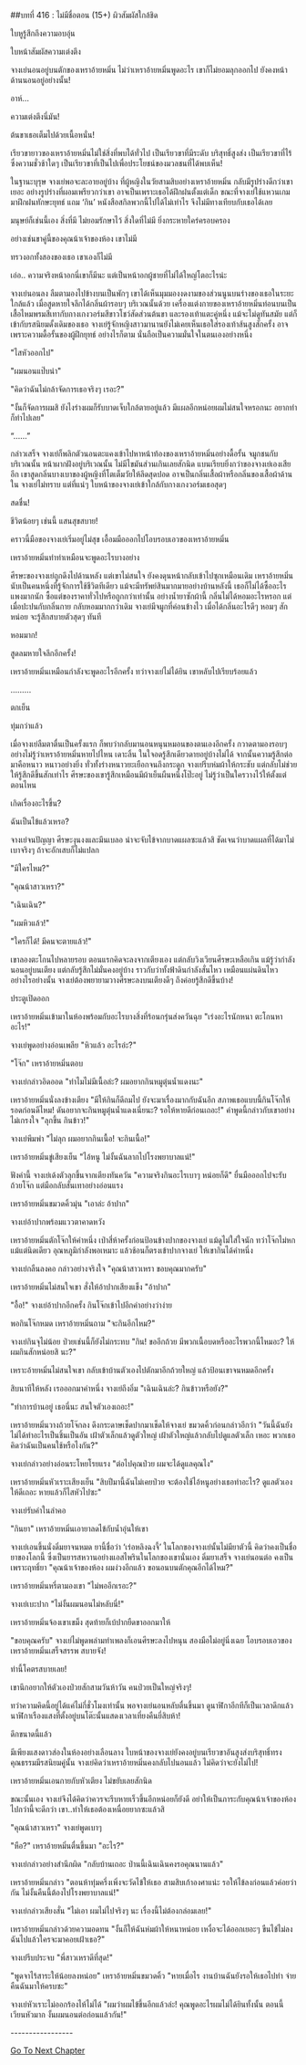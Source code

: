 ##บทที่ 416 : ไม่มีชื่อตอน (15+)
ผิวสัมผัสใกล้ชิด

ใบหูรู้สึกถึงความอบอุ่น

ใบหน้าสัมผัสความเต่งตึง

จางเย่นอนอยู่บนตักของเหราอ้ายหมิ่น ไม่ว่าเหราอ้ายหมิ่นพูดอะไร เขาก็ไม่ยอมลุกออกไป ยังคงหน้าด้านนอนอยู่อย่างนั้น!

อาห์…

ความเต่งตึงนี่มัน!

ต้นขาเธอเต็มไปด้วยเนื้อหนั่น!

เรียวขายาวของเหราอ้ายหมิ่นไม่ใช่สิ่งที่พบได้ทั่วไป เป็นเรียวขาที่มีระดับ บริสุทธิ์สูงส่ง เป็นเรียวขาที่ไร้ซึ่งความชั่วช้าใดๆ เป็นเรียวขาที่เป็นไปเพื่อประโยชน์ของมวลชนที่ได้พบเห็น!

ในฐานะบุรุษ จางเย่พอจะละอายอยู่บ้าง ที่ผู้หญิงในวัยสามสิบอย่างเหราอ้ายหมิ่น กลับมีรูปร่างดีกว่าเขาเยอะ อย่างรูปร่างที่ผอมเพรียวกว่าเขา อาจเป็นเพราะเธอได้ฝึกฝนตั้งแต่เด็ก ขณะที่จางเย่ใช้แหวนเกมมาฝึกฝนทักษะยุทธ์ แถม ‘กิน’ หนังสือสกิลพวกนี้ไปได้ไม่เท่าไร จึงไม่มีทางเทียบกับเธอได้เลย

มนุษย์ก็เช่นนี้เอง สิ่งที่มี ไม่ยอมรักษาไว้ สิ่งใดที่ไม่มี ยิ่งกระหายใคร่ครอบครอง

อย่างเช่นขาคู่นี้ของคุณน้าเจ้าของห้อง เขาไม่มี

ทรวงอกทั้งสองของเธอ เขาเองก็ไม่มี

เอ่อ.. ความจริงหน้าอกนี่เขาก็มีนะ แต่เป็นหน้าอกผู้ชายที่ไม่ได้ใหญ่โตอะไรน่ะ

จางเย่นอนลง ลืมตามองไปข้างบนเป็นพักๆ เขาได้เห็นมุมมองงดงามของส่วนนูนบนร่างของเธอในระยะใกล้แล้ว เมื่อสูดหายใจลึกได้กลิ่นผ้ารอบๆ บริเวณนั้นด้วย เครื่องแต่งกายของเหราอ้ายหมิ่นท่อนบนเป็นเสื้อไหมพรมสีเทากับกางเกงวอร์มสีขาวโชว์สัดส่วนต้นขา และรองเท้าแตะคู่หนึ่ง แม้จะไม่ดูทันสมัย แต่ก็เข้ากับรสนิยมดั้งเดิมของเธอ จางเย่รู้จักหญิงสาวมานานยังไม่เคยเห็นเธอใส่รองเท้าส้นสูงสักครั้ง อาจเพราะความดื้อรั้นของผู้ฝึกยุทธ์ อย่างไรก็ตาม นั่นถือเป็นความมั่นใจในตนเองอย่างหนึ่ง

"ไสหัวออกไป"

"ผมนอนแป๊บน่า"

"คิดว่าฉันไม่กล้าจัดการเธอจริงๆ เรอะ?"

"งั้นก็จัดการผมสิ ยังไงร่างผมก็รับบาดเจ็บใกล้ตายอยู่แล้ว มีแผลอีกหน่อยผมไม่สนใจหรอกนะ อยากทำก็ทำไปเลย"

“……”

กล่าวเสร็จ จางเย่ก็พลิกตัวนอนตะแคงเข้าไปหาหน้าท้องของเหราอ้ายหมิ่นอย่างดื้อรั้น จมูกชนกับบริเวณนั้น หน้าผากฝังอยู่บริเวณนั้น ไม่มีไขมันส่วนเกินเลยสักนิด แบนเรียบยิ่งกว่าของจางเย่เองเสียอีก เขาสูดกลิ่นบางเบาของผู้หญิงที่โตเต็มวัยให้ลึดสุดปอด อาจเป็นกลิ่นเสื้อผ้าหรือกลิ่นของเสื้อผ้าด้านใน จางเย่ไม่ทราบ แต่ที่แน่ๆ ใบหน้าของจางเย่เข้าใกล้กับกางเกงวอร์มเธอสุดๆ

สดชื่น!

ชีวิตน้อยๆ เช่นนี้ แสนสุขสบาย!

คราวนี้มือของจางเย่เริ่มอยู่ไม่สุข เอื้อมมือออกไปโอบรอบเอวของเหราอ้ายหมิ่น

เหราอ้ายหมิ่นทำท่าเหมือนจะพูดอะไรบางอย่าง

ศีรษะของจางเย่ถูกดึงไปด้านหลัง แต่เขาไม่สนใจ ยังคงดุนหน้ากลับเข้าไปซุกเหมือนเดิม เหราอ้ายหมิ่นนับเป็นคนหนึ่งที่รู้จักการใช้ชีวิตทีเดียว แม้จะมีทรัพย์สินมากมายอย่างบ้านหลังนี้ เธอก็ไม่ได้ซื้ออะไรแพงมากนัก ซื้อแต่ของราคาทั่วไปหรือถูกกว่าเท่านั้น อย่างน้ำยาซักผ้านี้ กลิ่นไม่ได้หอมอะไรหรอก แต่เมื่อปะปนกับกลิ่นกาย กลับหอมมากกว่าเดิม จางเย่มีจมูกที่ค่อนข้างไว เมื่อได้กลิ่นอะไรดีๆ หอมๆ สักหน่อย จะรู้สึกสบายตัวสุดๆ ทันที

หอมมาก!

สูดลมหายใจลึกอีกครั้ง!

เหราอ้ายหมิ่นเหมือนกำลังจะพูดอะไรอีกครั้ง
ทว่าจางเย่ไม่ได้ยิน เขาหลับไปเรียบร้อยแล้ว

………

ตกเย็น

ทุ่มกว่าแล้ว

เมื่อจางเย่ลืมตาตื่นเป็นครั้งแรก ก็พบว่ากลับมานอนหนุนหมอนของตนเองอีกครั้ง กวาดตามองรอบๆ อย่างไม่รู้ว่าเหราอ้ายหมิ่นหายไปไหน เดาะลิ้น ในใจอดรู้สึกเดียวดายอยู่บ้างไม่ได้ จากนั้นความรู้สึกต่อมาคือหนาว หนาวอย่างยิ่ง ทั่วทั้งร่างหนาวยะเยือกจนถึงกระดูก จางเย่รีบห่มผ้าให้กระชับ แต่กลับไม่ช่วยให้รู้สึกดีขึ้นสักเท่าไร ศีรษะของเขารู้สึกเหมือนมีผ้าเย็นผืนหนึ่งโป๊ะอยู่ ไม่รู้ว่าเป็นใครวางไว้ให้ตั้งแต่ตอนไหน

เกิดเรื่องอะไรขึ้น?

ฉันเป็นไข้แล้วเหรอ?

จางเย่จนปัญญา ศีรษะงุนงงและมึนเบลอ น่าจะจับไข้จากบาดแผลซะแล้วสิ ชัดเจนว่าบาดแผลที่ได้มาไม่เบาจริงๆ ถ้าจะอักเสบก็ไม่แปลก

"มีใครไหม?"

"คุณน้าสาวเหรา?"

"เฉินเฉิน?"

"ผมหิวแล้ว!"

"ใครก็ได้! มีคนจะตายแล้ว!"

เขาลองตะโกนไปหลายรอบ ตอนแรกคิดจะลงจากเตียงเอง แต่กลับวิงเวียนศีรษะเหลือเกิน แม้รู้ว่ากำลังนอนอยู่บนเตียง แต่กลับรู้สึกไม่มั่นคงอยู่บ้าง ราวกับว่าทั้งฟ้าดินกำลังสั่นไหว เหมือนแผ่นดินไหวอย่างไรอย่างนั้น จางเย่ต้องพยายามวางศีรษะลงบนเตียงดีๆ ถึงค่อยรู้สึกดีขึ้นบ้าง!

ประตูเปิดออก

เหราอ้ายหมิ่นเข้ามาในห้องพร้อมกับอะไรบางสิ่งที่ร้อนกรุ่นส่งควันฉุย "เร่งอะไรนักหนา ตะโกนหาอะไร!"

จางเย่พูดอย่างอ่อนเพลีย "หิวแล้ว อะไรอ่ะ?"

"โจ๊ก" เหราอ้ายหมิ่นตอบ

จางเย่กล่าวอิดออด "ทำไมไม่มีเนื้อล่ะ? ผมอยากกินหมูตุ๋นน้ำแดงนะ"

เหราอ้ายหมิ่นนั่งลงข้างเตียง "มีให้กินก็ดีถมไป ยังจะมาเรื่องมากกับฉันอีก สภาพเธอแบบนี้กินโจ๊กให้รอดก่อนดีไหม! ดันอยากจะกินหมูตุ๋นน้ำแดงเนี่ยนะ? รอให้หายดีก่อนเถอะ!" คำพูดนี้กล่าวกับเขาอย่างไม่เกรงใจ "ลุกขึ้น กินข้าว!"

จางเย่พึมพำ "ไม่ลุก ผมอยากกินเนื้อ! จะกินเนื้อ!"

เหราอ้ายหมิ่นขู่เสียงเย็น "ไอ้หนู ไม่งั้นฉันลากไปโรงพยาบาลแน่!"

ฟังคำนี้ จางเย่เด้งตัวลุกขึ้นจากเตียงทันควัน "ความจริงกินอะไรเบาๆ หน่อยก็ดี" ยื่นมือออกไปจะรับถ้วยโจ๊ก แต่มือกลับสั่นเทาอย่างอ่อนแรง

เหราอ้ายหมิ่นขมวดคิ้วมุ่น "เอาล่ะ อ้าปาก"

จางเย่อ้าปากพร้อมแววตาคาดหวัง

เหราอ้ายหมิ่นตักโจ๊กให้คำหนึ่ง เป่าสี่ห้าครั้งก่อนป้อนข้างปากของจางเย่ แม้ดูไม่ใส่ใจนัก ทว่าโจ๊กไม่หกแม้แต่นิดเดียว อุณหภูมิกำลังพอเหมาะ แล้วช้อนก็ตรงเข้าปากจางเย่ ให้เขากินได้คำหนึ่ง

จางเย่กลืนลงคอ กล่าวอย่างจริงใจ "คุณน้าสาวเหรา ขอบคุณมากครับ"

เหราอ้ายหมิ่นไม่สนใจเขา สั่งให้อ้าปากเสียงแข็ง "อ้าปาก"

"อื้อ!" จางเย่อ้าปากอีกครั้ง กินโจ๊กเข้าไปอีกคำอย่างว่าง่าย

พอกินโจ๊กหมด เหราอ้ายหมิ่นถาม "จะกินอีกไหม?"

จางเย่กินจุไม่น้อย ป่วยเช่นนี้ก็ยังไม่กระทบ "กิน! ขออีกถ้วย มีพวกเนื้อบดหรืออะไรพวกนี้ไหมอะ? ให้ผมกินสักหน่อยสิ นะ?"

เหราะอ้ายหมิ่นไม่สนใจเขา กลับเข้าบ้านตัวเองไปตักมาอีกถ้วยใหญ่ แล้วป้อนเขาจนหมดอีกครั้ง

สิบนาทีให้หลัง เรอออกมาคำหนึ่ง จางเย่ถึงอิ่ม "เฉินเฉินล่ะ? กินข้าวหรือยัง?"

"ทำการบ้านอยู่ เธอนี่นะ สนใจตัวเองเถอะ!"

เหราอ้ายหมิ่นวางถ้วยโจ๊กลง ดึงกระดาษเช็ดปากมาเช็ดให้จางเย่ ขมวดคิ้วก่อนกล่าวอีกว่า "วันนี้ฉันยังไม่ได้ทำอะไรเป็นชิ้นเป็นอัน เฝ้าตัวเล็กแล้วดูตัวใหญ่ เฝ้าตัวใหญ่แล้วกลับไปดูแลตัวเล็ก เหอะ พวกเธอคิดว่าฉันเป็นคนใช้หรือไงกัน?"

จางเย่กล่าวอย่างอ่อนระโหยโรยแรง "ต่อไปคุณป่วย ผมจะได้ดูแลคุณไง"

เหราอ้ายหมิ่นหัวเราะเสียงเย็น "สิบปีมานี้ฉันไม่เคยป่วย จะต้องใช้ไอ้หนูอย่างเธอทำอะไร? ดูแลตัวเองให้ดีเถอะ หายแล้วก็ไสหัวไปซะ"

จางเย่รับคำในลำคอ

"กินยา" เหราอ้ายหมิ่นเอายาลดไข้กับน้ำอุ่นให้เขา

จางเย่เอนขึ้นนั่งดิ่มยาจนหมด ยานี้ชื่อว่า ‘เร่อหลิงฉงจี้’ ในโลกของจางเย่นั้นไม่มียาตัวนี้ คิดว่าคงเป็นชื่อยาของโลกนี้ ซึ่งเป็นยารสหวานอย่างแอสไพรินในโลกของเขานั่นเอง
ดิ่มยาเสร็จ จางเย่นอนต่อ คงเป็นเพราะฤทธิ์ยา "คุณน้าเจ้าของห้อง ผมง่วงอีกแล้ว ขอนอนบนตักคุณอีกได้ไหม?"

เหราอ้ายหมิ่นหรี่ตามองเขา "ไม่พออีกเรอะ?"

จางเย่เบะปาก "ไม่งั้นผมนอนไม่หลับนี่!"

เหราอ้ายหมิ่นจ้องเขาเขม็ง สุดท้ายก็เบ้ปากยืดขาออกมาให้

"ขอบคุณครับ" จางเย่ไม่พูดพล่ามทำเพลงก็เอนศีรษะลงไปหนุน สองมือไม่อยู่นิ่งเฉย โอบรอบเอวของเหราอ้ายหมิ่นเสร็จสรรพ
สบายจัง!

ท่านี้โคตรสบายเลย!

เขานึกอยากให้ตัวเองป่วยสักสามวันห้าวัน คนป่วยเป็นใหญ่จริงๆ!

ทว่าความคิดนี้อยู่ได้แค่ไม่กี่ชั่วโมงเท่านั้น พอจางเย่นอนหลับตื่นขึ้นมา ดูนาฬิกาอีกทีก็เป็นเวลาดึกแล้ว นาฬิกาเรืองแสงที่ตั้งอยู่บนโต๊ะนั้นแสดงเวลาเที่ยงคืนยี่สิบห้า!

ดึกขนาดนี้แล้ว

มีเพียงแสงดาวส่องในห้องอย่างเลือนลาง
ใบหน้าของจางเย่ยังคงอยู่บนเรียวขาอันสูงส่งบริสุทธิ์ทรงคุณธรรมมีรสนิยมคู่นั้น จางเย่คิดว่าเหราอ้ายหมิ่นคงกลับไปนอนแล้ว ไม่คิดว่าจะยังไม่ไป!

เหราอ้ายหมิ่นเอนกายกับหัวเตียง ไม่ขยับเลยสักนิด

ขณะนั้นเอง จางเย่จึงได้คิดว่าควรจะรีบหายเร็วขึ้นอีกหน่อยก็ยังดี อย่าให้เป็นภาระกับคุณน้าเจ้าของห้องไปกว่านี้จะดีกว่า เขา..ทำให้เธอต้องเหนื่อยยากซะแล้วสิ

"คุณน้าสาวเหรา" จางเย่พูดเบาๆ

"หือ?" เหราอ้ายหมิ่นตื่นขึ้นมา "อะไร?"

จางเย่กล่าวอย่างสำนึกผิด "กลับบ้านเถอะ ป่านนี้เฉินเฉินคงรอคุณนานแล้ว"

เหราอ้ายหมิ่นกล่าว "ตอนห้าทุ่มครึ่งเพิ่งจะวัดไข้ให้เธอ สามสิบเก้าองศาแน่ะ รอให้ไข้ลงก่อนแล้วค่อยว่ากัน ไม่งั้นคืนนี้ต้องไปโรงพยาบาลแน่!"

จางเย่กล่าวเสียงสั่น "ไม่เอา ผมไม่ไปจริงๆ นะ เรื่องนี้ไม่ต้องกล่อมเลย!"

เหราอ้ายหมิ่นกล่าวด้วยความอดทน "งั้นก็ให้ฉันห่มผ้าให้หนาหน่อย เหงื่อจะได้ออกเยอะๆ ขืนไข้ไม่ลง ฉันไปแล้วใครจะมาคอยเฝ้าเธอ?"

จางเย่รีบประจบ "พี่สาวเหราดีที่สุด!"

"พูดจาไร้สาระให้น้อยลงหน่อย" เหราอ้ายหมิ่นขมวดคิ้ว "หายเมื่อไร งานบ้านฉันยังรอให้เธอไปทำ จ่ายคืนฉันมาให้ครบซะ"

จางเย่หัวเราะไม่ออกร้องไห้ไม่ได้ "ผมว่าผมไข้ขึ้นอีกแล้วล่ะ! คุณพูดอะไรผมไม่ได้ยินทั้งนั้น ตอนนี้เวียนหัวมาก งั้นผมนอนต่อก่อนแล้วกัน!"

*-*-*-*-*-*-*-*-*-*-*-*-*-*-*-*-*-*


[Go To Next Chapter]( ./17.md)